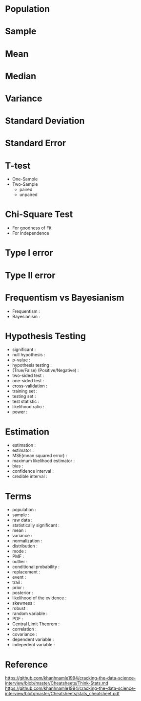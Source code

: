 # Population

# Sample

# Mean

# Median

# Variance

# Standard Deviation


# Standard Error


# T-test
 * One-Sample
 * Two-Sample
   * paired
   * unpaired


# Chi-Square Test
 * For goodness of Fit
 * For Independence


# Type I error
# Type II error


# Frequentism vs Bayesianism
 * Frequentism :
 * Bayesianism :


# Hypothesis Testing
 * significant :
 * null hypothesis :
 * p-value :
 * hypothesis testing :
 * (True/False) (Positive/Negative) :
 * two-sided test :
 * one-sided test :
 * cross-validation :
 * training set :
 * testing set :
 * test statistic :
 * likelihood ratio :
 * power :


# Estimation
 * estimation :
 * estimator :
 * MSE(mean squared error) :
 * maximum likelihood estimator :
 * bias :
 * confidence interval :
 * credible interval :

# Terms
 * population :
 * sample :
 * raw data :
 * statistically significant :
 * mean :
 * variance :
 * normalization :
 * distribution :
 * mode :
 * PMF :
 * outlier :
 * conditional probability :
 * replacement :
 * event :
 * trail :
 * prior :
 * posterior :
 * likelihood of the evidence :
 * skewness :
 * robust :
 * random variable :
 * PDF :
 * Central Limit Theorem :
 * correlation :
 * covariance :
 * dependent variable :
 * indepedent variable :


# Reference
https://github.com/khanhnamle1994/cracking-the-data-science-interview/blob/master/Cheatsheets/Think-Stats.md
https://github.com/khanhnamle1994/cracking-the-data-science-interview/blob/master/Cheatsheets/stats_cheatsheet.pdf